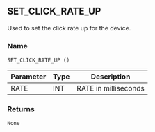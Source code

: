 ## SET\_CLICK\_RATE\_UP

Used to set the click rate up for the device.

### Name

`SET_CLICK_RATE_UP ()`


| Parameter | Type | Description          |
| --------- | ---- | -------------------- |
| RATE      | INT  | RATE in milliseconds |


### Returns

`None`